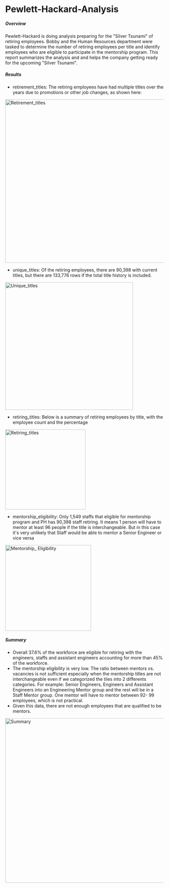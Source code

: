 # Pewlett-Hackard-Analysis

##### Overview
Pewlett-Hackard is doing analysis preparing for the "Silver Tsunami" of retiring employees. Bobby and the Human Resources department were tasked to determine the number of retiring employees per title and identify employees who are eligible to participate in the mentorship program. This report summarizes the analysis and and helps the company getting ready for the upcoming "Silver Tsunami".

##### Results
* retirement_titles: The retiring employees have had multiple titles over the years due to promotions or other job changes, as shown here:

<img width="520" alt="Retirement_titles" src="https://user-images.githubusercontent.com/70301884/95859325-0c395600-0d24-11eb-945c-38acb962f3fa.png">

* unique_titles: Of the retiring employees, there are 90,398 with current titles, but there are 133,776 rows if the total title history is included.

<img width="406" alt="Unique_titles" src="https://user-images.githubusercontent.com/70301884/95859344-152a2780-0d24-11eb-83d1-742e2b496a45.png">

* retiring_titles: Below is a summary of retiring employees by title, with the employee count and the percentage

<img width="255" alt="Retiring_titles" src="https://user-images.githubusercontent.com/70301884/95859349-19564500-0d24-11eb-98f5-1479ab8110a3.png">

* mentorship_eligibility: Only 1,549 staffs that eligible for mentorship program and PH has 90,398 staff retiring. It means 1 person will have to mentor at least 96 people if the title is interchangeable. But in this case it's very unlikely that Staff would be able to mentor a Senior Engineer or vice versa

<img width="273" alt="Mentorship_ Eligibility" src="https://user-images.githubusercontent.com/70301884/95859356-1d826280-0d24-11eb-9c0c-56132cf23e0d.png">


##### Summary


* Overall 37.6% of the workforce are eligible for retiring with the engineers, staffs and assistant engineers accounting for more than 45% of the workforce.
* The mentorship eligibility is very low. The ratio between mentors vs. vacancies is not sufficient especially when the mentorship titles are not interchangeable even if we categorized the tiles into 2 differents categories. For example: Senior Engineers, Engineers and Assistant Engineers into an Engineering Mentor group and the rest will be in a Staff Mentor group. One mentor will have to mentor between 92- 99 employees, which is not practical.
* Given this data, there are not enough employees that are qualified to be mentors.


<img width="524" alt="Summary" src="https://user-images.githubusercontent.com/70301884/95998643-aff53580-0dfa-11eb-9099-8e64cc651023.png">

